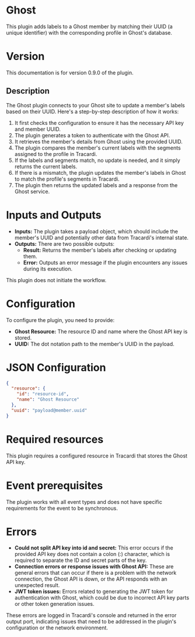 # Ghost

This plugin adds labels to a Ghost member by matching their UUID (a unique identifier) with the corresponding profile in
Ghost's database.

# Version

This documentation is for version 0.9.0 of the plugin.

## Description

The Ghost plugin connects to your Ghost site to update a member's labels based on their UUID. Here's a step-by-step
description of how it works:

1. It first checks the configuration to ensure it has the necessary API key and member UUID.
2. The plugin generates a token to authenticate with the Ghost API.
3. It retrieves the member's details from Ghost using the provided UUID.
4. The plugin compares the member's current labels with the segments assigned to the profile in Tracardi.
5. If the labels and segments match, no update is needed, and it simply returns the current labels.
6. If there is a mismatch, the plugin updates the member's labels in Ghost to match the profile's segments in Tracardi.
7. The plugin then returns the updated labels and a response from the Ghost service.

# Inputs and Outputs

- **Inputs:** The plugin takes a payload object, which should include the member's UUID and potentially other data from
  Tracardi's internal state.
- **Outputs:** There are two possible outputs:
    - **Result:** Returns the member's labels after checking or updating them.
    - **Error:** Outputs an error message if the plugin encounters any issues during its execution.

This plugin does not initiate the workflow.

# Configuration

To configure the plugin, you need to provide:

- **Ghost Resource:** The resource ID and name where the Ghost API key is stored.
- **UUID:** The dot notation path to the member's UUID in the payload.

# JSON Configuration

```json
{
  "resource": {
    "id": "resource-id",
    "name": "Ghost Resource"
  },
  "uuid": "payload@member.uuid"
}
```

# Required resources

This plugin requires a configured resource in Tracardi that stores the Ghost API key.

# Event prerequisites

The plugin works with all event types and does not have specific requirements for the event to be synchronous.

# Errors

- **Could not split API key into id and secret:** This error occurs if the provided API key does not contain a colon (:)
  character, which is required to separate the ID and secret parts of the key.
- **Connection errors or response issues with Ghost API:** These are general errors that can occur if there is a problem
  with the network connection, the Ghost API is down, or the API responds with an unexpected result.
- **JWT token issues:** Errors related to generating the JWT token for authentication with Ghost, which could be due to
  incorrect API key parts or other token generation issues.

These errors are logged in Tracardi's console and returned in the error output port, indicating issues that need to be
addressed in the plugin's configuration or the network environment.